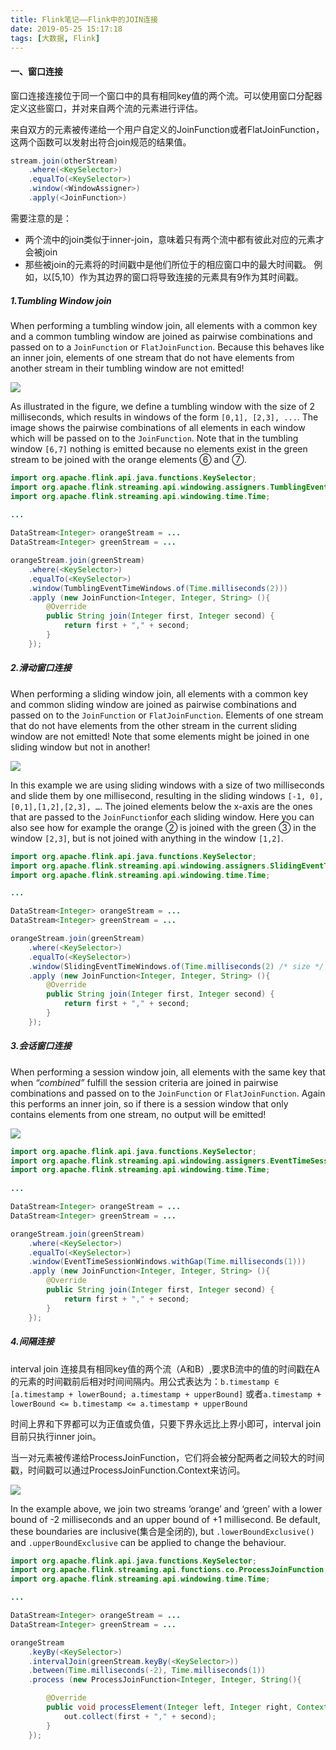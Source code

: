```yaml
---
title: Flink笔记——Flink中的JOIN连接
date: 2019-05-25 15:17:18
tags: [大数据, Flink]
---
```


#### 一、窗口连接

窗口连接连接位于同一个窗口中的具有相同key值的两个流。可以使用窗口分配器定义这些窗口，并对来自两个流的元素进行评估。

来自双方的元素被传递给一个用户自定义的JoinFunction或者FlatJoinFunction，这两个函数可以发射出符合join规范的结果值。

<!-- more--> 

```java
stream.join(otherStream)
    .where(<KeySelector>)
    .equalTo(<KeySelector>)
    .window(<WindowAssigner>)
    .apply(<JoinFunction>)
```

需要注意的是：

* 两个流中的join类似于inner-join，意味着只有两个流中都有彼此对应的元素才会被join
* 那些被join的元素将的时间戳中是他们所位于的相应窗口中的最大时间戳。 例如，以[5,10）作为其边界的窗口将导致连接的元素具有9作为其时间戳。

##### 1.Tumbling Window join

When performing a tumbling window join, all elements with a common key and a common tumbling window are joined as pairwise combinations and passed on to a `JoinFunction` or `FlatJoinFunction`. Because this behaves like an inner join, elements of one stream that do not have elements from another stream in their tumbling window are not emitted!

![](https://ci.apache.org/projects/flink/flink-docs-release-1.8/fig/tumbling-window-join.svg)

As illustrated in the figure, we define a tumbling window with the size of 2 milliseconds, which results in windows of the form `[0,1], [2,3], ...`. The image shows the pairwise combinations of all elements in each window which will be passed on to the `JoinFunction`. Note that in the tumbling window `[6,7]` nothing is emitted because no elements exist in the green stream to be joined with the orange elements ⑥ and ⑦.

```java
import org.apache.flink.api.java.functions.KeySelector;
import org.apache.flink.streaming.api.windowing.assigners.TumblingEventTimeWindows;
import org.apache.flink.streaming.api.windowing.time.Time;
 
...

DataStream<Integer> orangeStream = ...
DataStream<Integer> greenStream = ...

orangeStream.join(greenStream)
    .where(<KeySelector>)
    .equalTo(<KeySelector>)
    .window(TumblingEventTimeWindows.of(Time.milliseconds(2)))
    .apply (new JoinFunction<Integer, Integer, String> (){
        @Override
        public String join(Integer first, Integer second) {
            return first + "," + second;
        }
    });
```

##### 2.滑动窗口连接

When performing a sliding window join, all elements with a common key and common sliding window are joined as pairwise combinations and passed on to the `JoinFunction` or `FlatJoinFunction`. Elements of one stream that do not have elements from the other stream in the current sliding window are not emitted! Note that some elements might be joined in one sliding window but not in another!

![](https://ci.apache.org/projects/flink/flink-docs-release-1.8/fig/sliding-window-join.svg)

In this example we are using sliding windows with a size of two milliseconds and slide them by one millisecond, resulting in the sliding windows `[-1, 0],[0,1],[1,2],[2,3], …`. The joined elements below the x-axis are the ones that are passed to the `JoinFunction`for each sliding window. Here you can also see how for example the orange ② is joined with the green ③ in the window `[2,3]`, but is not joined with anything in the window `[1,2]`.

```java
import org.apache.flink.api.java.functions.KeySelector;
import org.apache.flink.streaming.api.windowing.assigners.SlidingEventTimeWindows;
import org.apache.flink.streaming.api.windowing.time.Time;

...

DataStream<Integer> orangeStream = ...
DataStream<Integer> greenStream = ...

orangeStream.join(greenStream)
    .where(<KeySelector>)
    .equalTo(<KeySelector>)
    .window(SlidingEventTimeWindows.of(Time.milliseconds(2) /* size */, Time.milliseconds(1) /* slide */))
    .apply (new JoinFunction<Integer, Integer, String> (){
        @Override
        public String join(Integer first, Integer second) {
            return first + "," + second;
        }
    });
```

##### 3.会话窗口连接

When performing a session window join, all elements with the same key that when *“combined”* fulfill the session criteria are joined in pairwise combinations and passed on to the `JoinFunction` or `FlatJoinFunction`. Again this performs an inner join, so if there is a session window that only contains elements from one stream, no output will be emitted!

![](https://ci.apache.org/projects/flink/flink-docs-release-1.8/fig/session-window-join.svg)

```java
import org.apache.flink.api.java.functions.KeySelector;
import org.apache.flink.streaming.api.windowing.assigners.EventTimeSessionWindows;
import org.apache.flink.streaming.api.windowing.time.Time;
 
...

DataStream<Integer> orangeStream = ...
DataStream<Integer> greenStream = ...

orangeStream.join(greenStream)
    .where(<KeySelector>)
    .equalTo(<KeySelector>)
    .window(EventTimeSessionWindows.withGap(Time.milliseconds(1)))
    .apply (new JoinFunction<Integer, Integer, String> (){
        @Override
        public String join(Integer first, Integer second) {
            return first + "," + second;
        }
    });
```

##### 4.间隔连接

interval join 连接具有相同key值的两个流（A和B）,要求B流中的值的时间戳在A的元素的时间戳前后相对时间间隔内。用公式表达为：`b.timestamp ∈ [a.timestamp + lowerBound; a.timestamp + upperBound]` 或者`a.timestamp + lowerBound <= b.timestamp <= a.timestamp + upperBound`

时间上界和下界都可以为正值或负值，只要下界永远比上界小即可，interval join 目前只执行inner join。

当一对元素被传递给ProcessJoinFunction，它们将会被分配两者之间较大的时间戳，时间戳可以通过ProcessJoinFunction.Context来访问。

![](https://ci.apache.org/projects/flink/flink-docs-release-1.8/fig/interval-join.svg)

In the example above, we join two streams ‘orange’ and ‘green’ with a lower bound of -2 milliseconds and an upper bound of +1 millisecond. Be default, these boundaries are inclusive(集合是全闭的), but `.lowerBoundExclusive()` and `.upperBoundExclusive` can be applied to change the behaviour.

```java
import org.apache.flink.api.java.functions.KeySelector;
import org.apache.flink.streaming.api.functions.co.ProcessJoinFunction;
import org.apache.flink.streaming.api.windowing.time.Time;

...

DataStream<Integer> orangeStream = ...
DataStream<Integer> greenStream = ...

orangeStream
    .keyBy(<KeySelector>)
    .intervalJoin(greenStream.keyBy(<KeySelector>))
    .between(Time.milliseconds(-2), Time.milliseconds(1))
    .process (new ProcessJoinFunction<Integer, Integer, String(){

        @Override
        public void processElement(Integer left, Integer right, Context ctx, Collector<String> out) {
            out.collect(first + "," + second);
        }
    });
```

